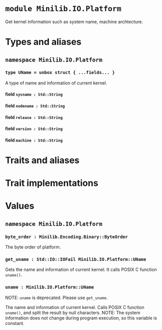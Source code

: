 # `module Minilib.IO.Platform`

Get kernel information such as system name, machine archtecture.

# Types and aliases

## `namespace Minilib.IO.Platform`

### `type UName = unbox struct { ...fields... }`

A type of name and information of current kernel.

#### field `sysname : Std::String`

#### field `nodename : Std::String`

#### field `release : Std::String`

#### field `version : Std::String`

#### field `machine : Std::String`

# Traits and aliases

# Trait implementations

# Values

## `namespace Minilib.IO.Platform`

### `byte_order : Minilib.Encoding.Binary::ByteOrder`

The byte order of platform.

### `get_uname : Std::IO::IOFail Minilib.IO.Platform::UName`

Gets the name and information of current kernel.
It calls POSIX C function `uname()`.

### `uname : Minilib.IO.Platform::UName`

NOTE: `uname` is deprecated. Please use `get_uname`.

The name and information of current kernel.
Calls POSIX C function `uname()`, and split the result by null characters.
NOTE: The system information does not change during program execution,
so this variable is constant.